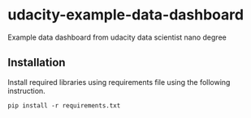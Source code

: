 # udacity-example-data-dashboard
Example data dashboard from udacity data scientist nano degree
## Installation
Install required libraries using requirements file using the following instruction.
```
pip install -r requirements.txt 
